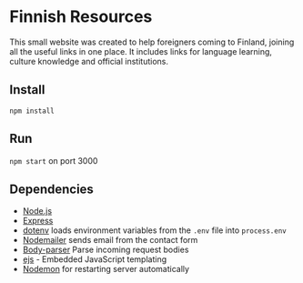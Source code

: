 # Finnish Resources

This small website was created to help foreigners coming to Finland, joining all the useful links in one place. It includes links for language learning, culture knowledge and official institutions.


## Install

`npm install`

## Run

`npm start` on port 3000

## Dependencies

- [Node.js](https://nodejs.org)
- [Express](https://expressjs.com/)
- [dotenv](https://www.npmjs.com/package/dotenv) loads environment variables from the `.env` file into `process.env`
- [Nodemailer](https://nodemailer.com) sends email from the contact form
- [Body-parser](https://www.npmjs.com/package/body-parser) Parse incoming request bodies
- [ejs](https://ejs.co/) - Embedded JavaScript templating
- [Nodemon](https://www.npmjs.com/package/nodemon) for restarting server automatically


